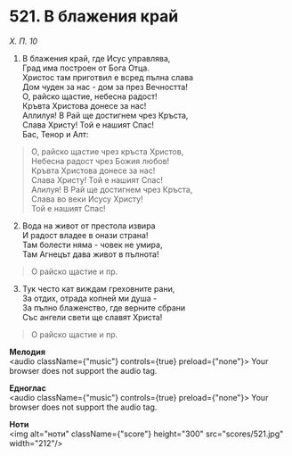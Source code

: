# 521. В блажения край

_Х. П. 10_

1. В блажения край, где Исус управлява,  
Град има построен от Бога Отца.  
Христос там приготвил е всред пълна слава  
Дом чуден за нас - дом за през Вечността!  
О, райско щастие, небесна радост!  
Кръвта Христова донесе за нас!  
Аллилуя! В Рай ще достигнем чрез Кръста,  
Слава Христу! Той е нашият Спас!  
Бас, Тенор и Алт:  

> О, райско щастие чрез кръста Христов,  
> Небесна радост чрез Божия любов!  
> Кръвта Христова донесе за нас!  
> Слава Христу! Той е нашият Спас!  
> Алилуя! В Рай ще достигнем чрез Кръста,  
> Слава во веки Исусу Христу!  
> Той е нашият Спас!

2. Вода на живот от престола извира  
И радост владее в онази страна!  
Там болести няма - човек не умира,  
Там Агнецът дава живот в пълнота!  

> О райско щастие и пр.  

3. Тук често кат виждам греховните рани,  
За отдих, отрада копней ми душа -  
За пълно блаженство, где верните сбрани  
Със ангели свети ще славят Христа!  

> О райско щастие и пр.

**Мелодия**  
<audio className={"music"} controls={true} preload={"none"}>
    <source src="mp3/521.mp3" type="audio/mpeg"/>
    Your browser does not support the audio tag.
</audio>

**Едноглас**  
<audio className={"music"} controls={true} preload={"none"}>
    <source src="transp/521.mp3" type="audio/mpeg"/>
    Your browser does not support the audio tag.
</audio>

**Ноти**  
<img alt="ноти" className={"score"} height="300" src="scores/521.jpg" width="212"/>
